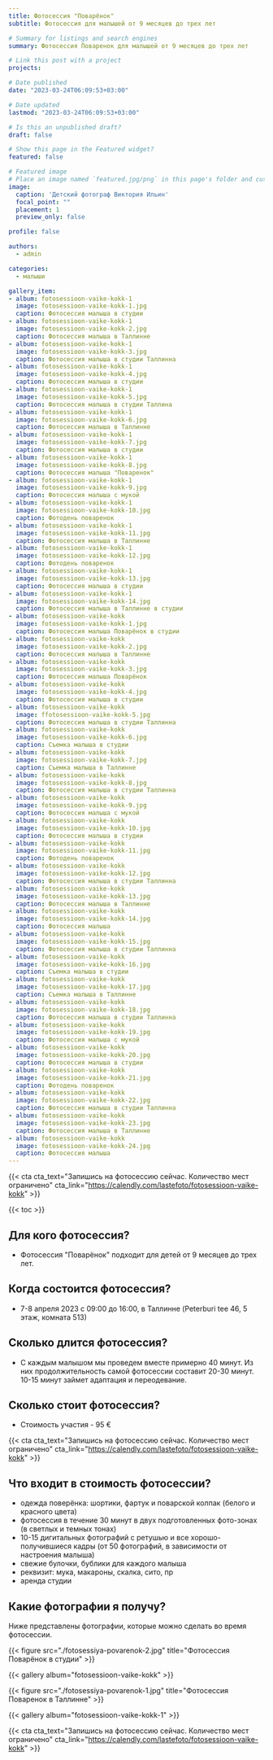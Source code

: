 ```yaml
---
title: Фотосессия "Поварёнок"
subtitle: Фотосессия для малышей от 9 месяцев до трех лет

# Summary for listings and search engines
summary: Фотосессия Поваренок для малышей от 9 месяцев до трех лет

# Link this post with a project
projects: 

# Date published
date: "2023-03-24T06:09:53+03:00"

# Date updated
lastmod: "2023-03-24T06:09:53+03:00"

# Is this an unpublished draft?
draft: false

# Show this page in the Featured widget?
featured: false

# Featured image
# Place an image named `featured.jpg/png` in this page's folder and customize its options here.
image:
  caption: 'Детский фотограф Виктория Ильин'
  focal_point: ""
  placement: 1
  preview_only: false

profile: false

authors:
  - admin

categories:
  - малыши

gallery_item:
- album: fotosessioon-vaike-kokk-1
  image: fotosessioon-vaike-kokk-1.jpg
  caption: Фотосессия малыша в студии 
- album: fotosessioon-vaike-kokk-1
  image: fotosessioon-vaike-kokk-2.jpg
  caption: Фотосессия малыша в Таллинне 
- album: fotosessioon-vaike-kokk-1
  image: fotosessioon-vaike-kokk-3.jpg
  caption: Фотосессия малыша в студии Таллинна
- album: fotosessioon-vaike-kokk-1
  image: fotosessioon-vaike-kokk-4.jpg
  caption: Фотосессия малыша в студии 
- album: fotosessioon-vaike-kokk-1
  image: fotosessioon-vaike-kokk-5.jpg
  caption: Фотосессия малыша в студии Таллина
- album: fotosessioon-vaike-kokk-1
  image: fotosessioon-vaike-kokk-6.jpg
  caption: Фотосессия малыша в Таллинне
- album: fotosessioon-vaike-kokk-1
  image: fotosessioon-vaike-kokk-7.jpg
  caption: Фотосессия малыша в студии
- album: fotosessioon-vaike-kokk-1
  image: fotosessioon-vaike-kokk-8.jpg
  caption: Фотосессия малыша "Поваренок"
- album: fotosessioon-vaike-kokk-1
  image: fotosessioon-vaike-kokk-9.jpg
  caption: Фотосессия малыша с мукой
- album: fotosessioon-vaike-kokk-1
  image: fotosessioon-vaike-kokk-10.jpg
  caption: Фотодень поваренок
- album: fotosessioon-vaike-kokk-1
  image: fotosessioon-vaike-kokk-11.jpg
  caption: Фотосессия малыша в Таллинне
- album: fotosessioon-vaike-kokk-1
  image: fotosessioon-vaike-kokk-12.jpg
  caption: Фотодень поваренок
- album: fotosessioon-vaike-kokk-1
  image: fotosessioon-vaike-kokk-13.jpg
  caption: Фотосессия малыша в студии
- album: fotosessioon-vaike-kokk-1
  image: fotosessioon-vaike-kokk-14.jpg
  caption: Фотосессия малыша в Таллинне в студии
- album: fotosessioon-vaike-kokk
  image: fotosessioon-vaike-kokk-1.jpg
  caption: Фотосессия малыша Поварёнок в студии  
- album: fotosessioon-vaike-kokk
  image: fotosessioon-vaike-kokk-2.jpg
  caption: Фотосессия малыша в Таллинне  
- album: fotosessioon-vaike-kokk
  image: fotosessioon-vaike-kokk-3.jpg
  caption: Фотосессия малыша Поварёнок  
- album: fotosessioon-vaike-kokk
  image: fotosessioon-vaike-kokk-4.jpg
  caption: Фотосессия малыша в студии  
- album: fotosessioon-vaike-kokk
  image: ffotosessioon-vaike-kokk-5.jpg
  caption: Фотосессия малыша в студии Таллинна  
- album: fotosessioon-vaike-kokk
  image: fotosessioon-vaike-kokk-6.jpg
  caption: Съемка малыша в студии  
- album: fotosessioon-vaike-kokk
  image: fotosessioon-vaike-kokk-7.jpg
  caption: Съемка малыша в Таллинне  
- album: fotosessioon-vaike-kokk
  image: fotosessioon-vaike-kokk-8.jpg
  caption: Фотосессия малыша в студии Таллинна 
- album: fotosessioon-vaike-kokk
  image: fotosessioon-vaike-kokk-9.jpg
  caption: Фотосессия малыша с мукой
- album: fotosessioon-vaike-kokk
  image: fotosessioon-vaike-kokk-10.jpg
  caption: Фотосессия малыша в студии
- album: fotosessioon-vaike-kokk
  image: fotosessioon-vaike-kokk-11.jpg
  caption: Фотодень поваренок
- album: fotosessioon-vaike-kokk
  image: fotosessioon-vaike-kokk-12.jpg
  caption: Фотосессия малыша в студии Таллинна
- album: fotosessioon-vaike-kokk
  image: fotosessioon-vaike-kokk-13.jpg
  caption: Фотосессия малыша в Таллинне
- album: fotosessioon-vaike-kokk
  image: fotosessioon-vaike-kokk-14.jpg
  caption: Фотосессия малыша
- album: fotosessioon-vaike-kokk
  image: fotosessioon-vaike-kokk-15.jpg
  caption: Фотосессия малыша в студии Таллинна  
- album: fotosessioon-vaike-kokk
  image: fotosessioon-vaike-kokk-16.jpg
  caption: Съемка малыша в студии  
- album: fotosessioon-vaike-kokk
  image: fotosessioon-vaike-kokk-17.jpg
  caption: Съемка малыша в Таллинне  
- album: fotosessioon-vaike-kokk
  image: fotosessioon-vaike-kokk-18.jpg
  caption: Фотосессия малыша в студии Таллинна 
- album: fotosessioon-vaike-kokk
  image: fotosessioon-vaike-kokk-19.jpg
  caption: Фотосессия малыша с мукой
- album: fotosessioon-vaike-kokk
  image: fotosessioon-vaike-kokk-20.jpg
  caption: Фотосессия малыша в студии
- album: fotosessioon-vaike-kokk
  image: fotosessioon-vaike-kokk-21.jpg
  caption: Фотодень поваренок
- album: fotosessioon-vaike-kokk
  image: fotosessioon-vaike-kokk-22.jpg
  caption: Фотосессия малыша в студии Таллинна
- album: fotosessioon-vaike-kokk
  image: fotosessioon-vaike-kokk-23.jpg
  caption: Фотосессия малыша в Таллинне
- album: fotosessioon-vaike-kokk
  image: fotosessioon-vaike-kokk-24.jpg
  caption: Фотосессия малыша
---
```

{{< cta cta_text="Запишись на фотосессию сейчас. Количество мест ограничено" cta_link="https://calendly.com/lastefoto/fotosessioon-vaike-kokk" >}}

{{< toc >}}

## Для кого фотосессия?
- Фотосессия "Поварёнок" подходит для детей от 9 месяцев до трех лет. 

## Когда состоится фотосессия?
- 7-8 апреля 2023 с 09:00 до 16:00, в Таллинне (Peterburi tee 46, 5 этаж, комната 513)

## Сколько длится фотосессия?
- С каждым малышом мы проведем вместе примерно 40 минут. Из них продолжительность самой фотосессии составит 20-30 минут. 10-15 минут займет адаптация и переодевание. 

## Сколько стоит фотосессия?
- Стоимость участия - 95 €

{{< cta cta_text="Запишись на фотосессию сейчас. Количество мест ограничено" cta_link="https://calendly.com/lastefoto/fotosessioon-vaike-kokk" >}}

## Что входит в стоимость фотосессии?
- одежда поверёнка: шортики, фартук и поварской колпак (белого и красного цвета)
- фотосессия в течение 30 минут в двух подготовленных фото-зонах (в светлых и темных тонах)
- 10-15 дигитальных фотографий с ретушью и все хорошо-получившиеся кадры (от 50 фотографий, в зависимости от настроения малыша)
- свежие булочки, бублики для каждого малыша
- реквизит: мука, макароны, скалка, сито, пр
- аренда студии

## Какие фотографии я получу?

Ниже представлены фотографии, которые можно сделать во время фотосессии.

{{< figure src="./fotosessiya-povarenok-2.jpg" title="Фотосессия Поварёнок в студии" >}}

{{< gallery album="fotosessioon-vaike-kokk" >}}

{{< figure src="./fotosessiya-povarenok-1.jpg" title="Фотосессия Поваренок в Таллинне" >}}

{{< gallery album="fotosessioon-vaike-kokk-1" >}}

{{< cta cta_text="Запишись на фотосессию сейчас. Количество мест ограничено" cta_link="https://calendly.com/lastefoto/fotosessioon-vaike-kokk" >}}